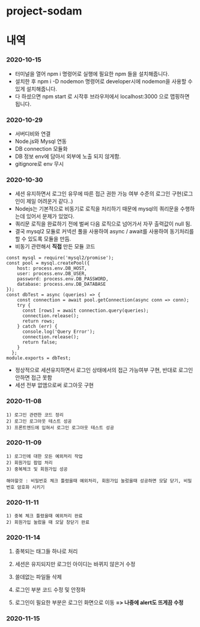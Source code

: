 # project-sodam

# 내역
### 2020-10-15
* 터미널을 열어 npm i 명령어로 실행에 필요한 npm 들을 설치해줍니다.
* 설치한 후 npm i -D nodemon 명령어로 developer시에 nodemon을 사용할 수 있게 설치해줍니다.
* 다 하셨으면 npm start 로 시작후 브라우저에서 localhost:3000 으로 맵핑하면 됩니다.

### 2020-10-29
* 서버디비와 연결
* Node.js와 Mysql 연동
* DB connection 모듈화
* DB 정보 env에 담아서 외부에 노출 되지 않게함.
* gitignore로 env 무시

### 2020-10-30
* 세션 유지하면서 로그인 유무에 따른 접근 권한 가능 여부 수준의 로그인 구현(로그인이 제일 어려운거 같다..) 
* Nodejs는 기본적으로 비동기로 로직을 처리하기 때문에 mysql의 쿼리문을 수행하는데 있어서 문제가 있었다.
* 쿼리문 로직을 완료하기 전에 벌써 다음 로직으로 넘어가서 자꾸 출력값이 null 됨.
* 결국 mysql2 모듈로 커넥션 풀을 사용하여 async / await를 사용하여 동기처리를 할 수 있도록 모듈을 만듬.
* 비동기 관련해서 **직접** 만든 모듈 코드
```
const mysql = require('mysql2/promise');
const pool = mysql.createPool({
    host: process.env.DB_HOST,
    user: process.env.DB_USER,
    password: process.env.DB_PASSWORD,
    database: process.env.DB_DATABASE
});
const dbTest = async (queries) => {
    const connection = await pool.getConnection(async conn => conn);
    try {    
      const [rows] = await connection.query(queries);
      connection.release();
      return rows;
    } catch (err) {
      console.log('Query Error');
      connection.release();
      return false;
    }
  };
module.exports = dbTest;
```
* 정상적으로 세션유지하면서 로그인 상태에서의 접근 가능여부 구현, 반대로 로그인 안하면 접근 못함
* 세션 전부 없앰으로써 로그아웃 구현

### 2020-11-08
```
1) 로그인 관련한 코드 정리
2) 로그인 로그아웃 테스트 성공
3) 프론트엔드에 입혀서 로그인 로그아웃 테스트 성공
```

### 2020-11-09
```
1) 로그인에 대한 모든 예외처리 작업
2) 회원가입 팝업 처리
3) 중복체크 및 회원가입 성공

해야할것 : 비밀번호 체크 틀렸을때 예외처리, 회원가입 눌렀을때 성공하면 모달 닫기, 비밀번호 암호화 시키기
```
### 2020-11-11
```
1) 중복 체크 틀렸을때 예외처리 완료
2) 회원가입 눌렀을 때 모달 창닫기 완료
```

### 2020-11-14
1) 중복되는 태그들 하나로 처리

2) 세션은 유지되지만 로그인 아이디는 바뀌지 않은거 수정

3) 쓸데없는 파일들 삭제

4) 로그인 부분 코드 수정 및 안정화

5) 로그인이 필요한 부분은 로그인 화면으로 이동
**=> 나중에 alert도 뜨게끔 수정**

### 2020-11-15


